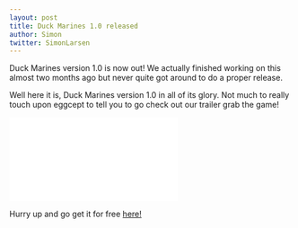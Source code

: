 ```yaml
---
layout: post
title: Duck Marines 1.0 released
author: Simon
twitter: SimonLarsen
---
```

Duck Marines version 1.0 is now out! We actually finished working on this almost two months ago but never quite got around to do a proper release.

Well here it is, Duck Marines version 1.0 in all of its glory. Not much to really touch upon eggcept to tell you to go check out our trailer grab the game!

<div class="embed-responsive embed-responsive-16by9">
	<iframe src="//www.youtube.com/embed/SAz0BsTSXy4" frameborder="0" allowfullscreen>
	</iframe>
</div>

Hurry up and go get it for free [here!](http://tangramgames.dk/games/duckmarines/)
